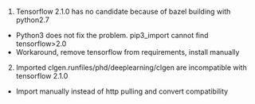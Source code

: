 1. Tensorflow 2.1.0 has no candidate because of bazel building with python2.7
-  Python3 does not fix the problem. pip3_import cannot find tensorflow>2.0
-  Workaround, remove tensorflow from requirements, install manually

2. Imported clgen.runfiles/phd/deeplearning/clgen are incompatible with tensorflow 2.1.0
-  Import manually instead of http pulling and convert compatibility

